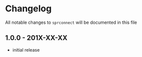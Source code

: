 # Changelog

All notable changes to `sprconnect` will be documented in this file

## 1.0.0 - 201X-XX-XX

- initial release
